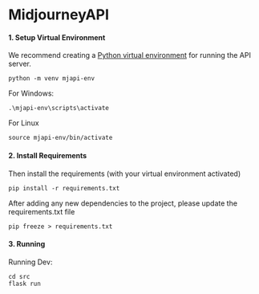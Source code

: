 # MidjourneyAPI

#### 1. Setup Virtual Environment

We recommend creating a [Python virtual environment](https://docs.python.org/3/tutorial/venv.html)
for running the API server.

```
python -m venv mjapi-env
```

For Windows:

```
.\mjapi-env\scripts\activate
```

For Linux

```
source mjapi-env/bin/activate
```

#### 2. Install Requirements

Then install the requirements (with your virtual environment activated)

```
pip install -r requirements.txt
```

After adding any new dependencies to the project, please update the requirements.txt file

```
pip freeze > requirements.txt 
```

#### 3. Running

Running Dev:

```
cd src
flask run
```
